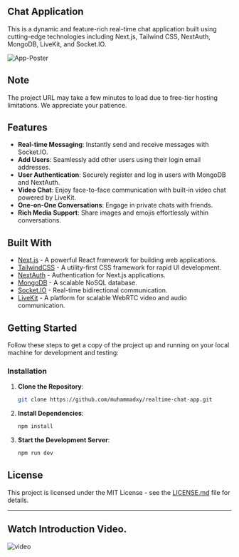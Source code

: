 ## Chat Application

This is a dynamic and feature-rich real-time chat application built using cutting-edge technologies including Next.js, Tailwind CSS, NextAuth, MongoDB, LiveKit, and Socket.IO.

![App-Poster](./public/assets/chat-app-poster.jpeg)

## Note
The project URL may take a few minutes to load due to free-tier hosting limitations. We appreciate your patience.

## Features

- **Real-time Messaging**: Instantly send and receive messages with Socket.IO.
- **Add Users**: Seamlessly add other users using their login email addresses.
- **User Authentication**: Securely register and log in users with MongoDB and NextAuth.
- **Video Chat**: Enjoy face-to-face communication with built-in video chat powered by LiveKit.
- **One-on-One Conversations**: Engage in private chats with friends.
- **Rich Media Support**: Share images and emojis effortlessly within conversations.

## Built With

- [Next.js](https://nextjs.org/) - A powerful React framework for building web applications.
- [TailwindCSS](https://tailwindcss.com/) - A utility-first CSS framework for rapid UI development.
- [NextAuth](https://next-auth.js.org/) - Authentication for Next.js applications.
- [MongoDB](https://mongodb.com) - A scalable NoSQL database.
- [Socket.IO](https://socket.io/) - Real-time bidirectional communication.
- [LiveKit](https://livekit.io/) - A platform for scalable WebRTC video and audio communication.

## Getting Started

Follow these steps to get a copy of the project up and running on your local machine for development and testing:

### Installation

1. **Clone the Repository**:
   ```bash
   git clone https://github.com/muhammadxy/realtime-chat-app.git
   ```
2. **Install Dependencies**:
   ```bash
   npm install
   ```
3. **Start the Development Server**:
   ```bash
   npm run dev
   ```

## License

This project is licensed under the MIT License - see the [LICENSE.md](./LICENSE.md) file for details.

---
## Watch Introduction Video.
![video](https://screenapp.io/app/#/shared/8AdHKodYtX)
